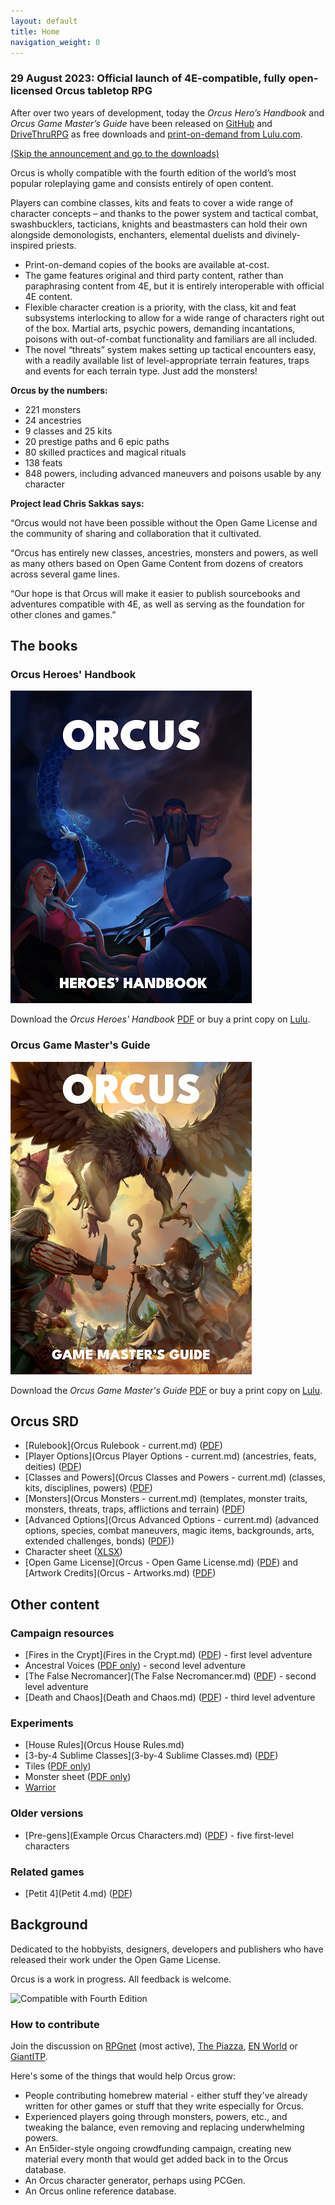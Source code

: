 ```yaml
---
layout: default
title: Home
navigation_weight: 0
---
```


### 29 August 2023: Official launch of 4E-compatible, fully open-licensed Orcus tabletop RPG

After over two years of development, today the *Orcus Hero’s Handbook* and *Orcus Game Master’s Guide* have been released on [GitHub](#the-books) and [DriveThruRPG](https://www.drivethrurpg.com/browse/pub/22803/Ludos-Games) as free downloads and [print-on-demand from Lulu.com](https://www.lulu.com/search?contributor=Chris+Sakkas&page=1&pageSize=10&adult_audience_rating=00). 

[(Skip the announcement and go to the downloads)](#the-books)

Orcus is wholly compatible with the fourth edition of the world’s most popular roleplaying game and consists entirely of open content. 

Players can combine classes, kits and feats to cover a wide range of character concepts – and thanks to the power system and tactical combat, swashbucklers, tacticians, knights and beastmasters can hold their own alongside demonologists, enchanters, elemental duelists and divinely-inspired priests. 

* Print-on-demand copies of the books are available at-cost.
* The game features original and third party content, rather than paraphrasing content from 4E, but it is entirely interoperable with official 4E content. 
* Flexible character creation is a priority, with the class, kit and feat subsystems interlocking to allow for a wide range of characters right out of the box. Martial arts, psychic powers, demanding incantations, poisons with out-of-combat functionality and familiars are all included. 
* The novel “threats” system makes setting up tactical encounters easy, with a readily available list of level-appropriate terrain features, traps and events for each terrain type. Just add the monsters! 

**Orcus by the numbers:** 

* 221 monsters
* 24 ancestries
* 9 classes and 25 kits
* 20 prestige paths and 6 epic paths
* 80 skilled practices and magical rituals 
* 138 feats
* 848 powers, including advanced maneuvers and poisons usable by any character

**Project lead Chris Sakkas says:**

“Orcus would not have been possible without the Open Game License and the community of sharing and collaboration that it cultivated.

“Orcus has entirely new classes, ancestries, monsters and powers, as well as many others based on Open Game Content from dozens of creators across several game lines.

“Our hope is that Orcus will make it easier to publish sourcebooks and adventures compatible with 4E, as well as serving as the foundation for other clones and games.” 

## The books

### Orcus Heroes' Handbook

<img src="https://github.com/Sanglorian/orcus/raw/main/pics/Heroes'%20Handbook%20-%20small.png" />

Download the *Orcus Heroes' Handbook* <a href="https://github.com/Sanglorian/orcus/raw/main/Orcus%20Heroes'%20Handbook.pdf">PDF</a> or buy a print copy on <a href="https://www.lulu.com/shop/chris-sakkas/orcus-heroes-handbook/paperback/product-wdjdr4.html">Lulu</a>.

### Orcus Game Master's Guide

<img src="https://github.com/Sanglorian/orcus/raw/main/pics/Game%20Master's%20Guide%20-%20small.png" />

Download the *Orcus Game Master's Guide* <a href="https://raw.githubusercontent.com/Sanglorian/orcus/main/Orcus%20Game%20Master's%20Guide.pdf">PDF</a> or buy a print copy on <a href="https://www.lulu.com/shop/chris-sakkas/orcus-game-masters-guide/paperback/product-ezm4zw.html">Lulu</a>.

## Orcus SRD

* [Rulebook](Orcus Rulebook - current.md) ([PDF](https://github.com/Sanglorian/orcus/raw/main/Orcus%20Rulebook%20-%20current.pdf))
* [Player Options](Orcus Player Options - current.md) (ancestries, feats, deities) ([PDF](https://github.com/Sanglorian/orcus/raw/main/Orcus%20Player%20Options%20-%20current.pdf))
* [Classes and Powers](Orcus Classes and Powers - current.md) (classes, kits, disciplines, powers) ([PDF](https://github.com/Sanglorian/orcus/raw/main/Orcus%20Classes%20and%20Powers%20-%20current.pdf)) 
* [Monsters](Orcus Monsters - current.md) (templates, monster traits, monsters, threats, traps, afflictions and terrain) ([PDF](https://github.com/Sanglorian/orcus/raw/main/Orcus%20Monsters%20-%20current.pdf))
* [Advanced Options](Orcus Advanced Options - current.md) (advanced options, species, combat maneuvers, magic items, backgrounds, arts, extended challenges, bonds) ([PDF](https://github.com/Sanglorian/orcus/raw/main/Orcus%20Advanced%20Options%20-%20current.pdf)))
* Character sheet ([XLSX](https://github.com/Sanglorian/orcus/raw/main/Character%20Sheet.xlsx))
* [Open Game License](Orcus - Open Game License.md) ([PDF](https://github.com/Sanglorian/orcus/raw/main/Orcus%20-%20Open%20Game%20License.pdf)) and [Artwork Credits](Orcus - Artworks.md) ([PDF](https://github.com/Sanglorian/orcus/raw/main/Orcus%20-%20Artworks.pdf))

## Other content

### Campaign resources

* [Fires in the Crypt](Fires in the Crypt.md) ([PDF](https://github.com/Sanglorian/orcus/blob/main/Fires%20in%20the%20Crypt.pdf)) - first level adventure
* Ancestral Voices ([PDF only](https://github.com/Sanglorian/orcus/blob/main/Ancestral%20Voices%20(Level%202).pdf)) - second level adventure
* [The False Necromancer](The False Necromancer.md) ([PDF](https://github.com/Sanglorian/orcus/blob/main/The%20False%20Necromancer.pdf)) - second level adventure
* [Death and Chaos](Death and Chaos.md) ([PDF](https://github.com/Sanglorian/orcus/blob/main/Death%20and%20Chaos.pdf)) - third level adventure

### Experiments

* [House Rules](Orcus House Rules.md)
* [3-by-4 Sublime Classes](3-by-4 Sublime Classes.md) ([PDF](https://github.com/Sanglorian/orcus/raw/main/3-by-4%20Sublime%20Classes.pdf))
* Tiles ([PDF only](https://github.com/Sanglorian/orcus/blob/main/tiles/tiles-merged.pdf))
* Monster sheet ([PDF only](https://github.com/Sanglorian/orcus/raw/main/Monster%20Sheet%20%5BFinal%5D.pdf))
* [Warrior](Warrior.md)

### Older versions

* [Pre-gens](Example Orcus Characters.md) ([PDF](https://github.com/Sanglorian/orcus/blob/main/Example%20Orcus%20Characters.pdf)) - five first-level characters

### Related games

* [Petit 4](Petit 4.md) ([PDF](https://github.com/Sanglorian/orcus/blob/main/Petit%204.pdf))

## Background

Dedicated to the hobbyists, designers, developers and publishers who have released their work under the Open Game License.

Orcus is a work in progress. All feedback is welcome. 

![Compatible with Fourth Edition](https://github.com/Sanglorian/orcus/raw/main/Compatible%20with%20Fourth%20Edition.png)

### How to contribute

Join the discussion on [RPGnet](https://forum.rpg.net/index.php?threads/4e-introducing-orcus-a-fourth-edition-retro-clone.878174/) (most active), [The Piazza](https://www.thepiazza.org.uk/bb/viewtopic.php?f=36&t=26561), [EN World](https://www.enworld.org/threads/introducing-orcus-a-4e-retroclone.685145/) or [GiantITP](https://forums.giantitp.com/showthread.php?628077-Introducing-Orcus-a-Fourth-Edition-retro-clone).

Here's some of the things that would help Orcus grow: 

* People contributing homebrew material - either stuff they've already written for other games or stuff that they write especially for Orcus.
* Experienced players going through monsters, powers, etc., and tweaking the balance, even removing and replacing underwhelming powers.
* An En5ider-style ongoing crowdfunding campaign, creating new material every month that would get added back in to the Orcus database.
* An Orcus character generator, perhaps using PCGen.
* An Orcus online reference database.
